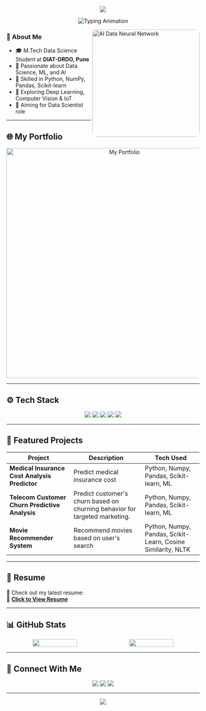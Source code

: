 <!-- 🌊 Waving Header -->
<p align="center">
  <img src="https://capsule-render.vercel.app/api?type=waving&color=0E76A8&height=230&section=header&text=Hi%20👋%20I'm%20Mahboob%20Alam!&fontSize=40&fontColor=ffffff&fontAlignY=40&desc=M.Tech%20Data%20Science%20Student%20%7C%20AI%20Enthusiast%7C%20ML%20Enthusiast&descAlignY=60&descAlign=50" />
</p>

<!-- 🖋️ Typing Animation to Blend with Header -->
<p align="center">
  <img src="https://readme-typing-svg.herokuapp.com?font=Fira+Code&weight=500&size=22&pause=1000&color=ffffff&center=true&vCenter=true&width=750&lines=AI+Explorer+|+ML+Craftsman+|+Turning+Data+into+Decisions" alt="Typing Animation" />
</p>


<p>
  <img align="right" src="https://media.giphy.com/media/cNZqrH5IzOG0xrlWks/giphy.gif" width="280" style="border-radius: 10px;" alt="AI Data Neural Network" />
</p>




### 👋 About Me

- 🎓 M.Tech Data Science Student at **DIAT-DRDO, Pune**
- 🧠 Passionate about Data Science, ML, and AI
- 🐍 Skilled in Python, NumPy, Pandas, Scikit-learn
- 🔬 Exploring Deep Learning, Computer Vision & IoT
- 🎯 Aiming for Data Scientist role

---

## 🌐 My Portfolio

<p align="center">
  <a href="https://mahboob-alam-portfolio.netlify.app" target="_blank">
    <img src="" alt="My Portfolio" width="600" />
  </a>
</p>

---

## ⚙️ Tech Stack

<p align="center">
  <img src="https://img.shields.io/badge/Python-3670A0?style=for-the-badge&logo=python&logoColor=white"/>
  <img src="https://img.shields.io/badge/Numpy-013243?style=for-the-badge&logo=numpy&logoColor=white"/>
  <img src="https://img.shields.io/badge/Pandas-150458?style=for-the-badge&logo=pandas&logoColor=white"/>
  <img src="https://img.shields.io/badge/Scikit--Learn-F7931E?style=for-the-badge&logo=scikit-learn&logoColor=white"/>
  <img src="https://img.shields.io/badge/Jupyter-F37626?style=for-the-badge&logo=jupyter&logoColor=white"/>
</p>

---

## 🚀 Featured Projects

| Project | Description | Tech Used |
|--------|-------------|-----------|
| **Medical Insurance Cost Analysis Predictor** | Predict medical insurance cost  | Python, Numpy, Pandas, Scikit-learn, ML |
| **Telecom Customer Churn Predictive Analysis** | Predict customer's churn based on churning behavior for targeted marketing. | Python, Numpy, Pandas, Scikit-learn, ML |
| **Movie Recommender System** | Recommend movies based on user's search | Python, Numpy, Pandas, Scikit-Learn, Cosine Similarity, NLTK |

---

## 📄 Resume

📌 Check out my latest resume:  
📎 [**Click to View Resume**](https://drive.google.com/file/d/1TnCDIEjtAvykDZ8mGKRvmiiP_ETJ4bUX/view?usp=sharing)

---

## 📊 GitHub Stats

<p align="center" style="display: flex; justify-content: center; gap: 10px; flex-wrap: wrap;">
  <img src="https://github-readme-stats.vercel.app/api?username=MahboobAlam0&show_icons=true&theme=tokyonight" width="48%" />
  <img src="https://github-readme-stats.vercel.app/api/top-langs/?username=MahboobAlam0&layout=compact&theme=tokyonight" width="48%" />
</p>



---

## 🔗 Connect With Me

<p align="center">
  <a href="https://www.linkedin.com/in/mahboobalam786"><img src="https://img.shields.io/badge/LinkedIn-0A66C2?style=for-the-badge&logo=linkedin&logoColor=white" /></a>
  <a href="https://www.kaggle.com/armahboobalam"><img src="https://img.shields.io/badge/Kaggle-20BEFF?style=for-the-badge&logo=kaggle&logoColor=white" /></a>
  <a href="mailto:mahboobalam7131@gmail.com"><img src="https://img.shields.io/badge/Gmail-D14836?style=for-the-badge&logo=gmail&logoColor=white" /></a>
</p>

---

<!-- 🔚 Footer Wave -->
<p align="center">
  <img src="https://capsule-render.vercel.app/api?type=waving&color=0E76A8&height=100&section=footer" />
</p>
